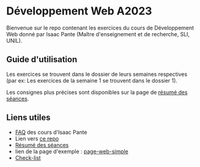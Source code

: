# Développement Web A2023

Bienvenue sur le repo contenant les exercices du cours de Développement Web donné par Isaac Pante (Maître d'enseignement et de recherche, SLI, UNIL).

## Guide d'utilisation

Les exercices se trouvent dans le dossier de leurs semaines respectives (par ex: Les exercices de la semaine 1 se trouvent dans le dossier 1).

Les consignes plus précises sont disponibles sur la page de [résumé des séances](https://bit.ly/resumes-cours-ip).

## Liens utiles

- [FAQ](https://bit.ly/faq-cours-ip) des cours d'Isaac Pante
- Lien vers [ce repo](https://github.com/johancuda/DevWeb-A2023)
- [Résumé des séances](https://bit.ly/resumes-cours-ip)
- lien de la page d'exemple : [page-web-simple](https://github.com/johancuda/page-web-simple)
- [Check-list](https://app.simplenote.com/publish/VxGT4w)
